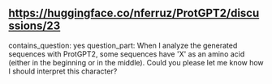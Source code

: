 ## https://huggingface.co/nferruz/ProtGPT2/discussions/23

contains_question: yes
question_part: When I analyze the generated sequences with ProtGPT2, some sequences have 'X' as an amino acid (either in the beginning or in the middle). Could you please let me know how I should interpret this character?